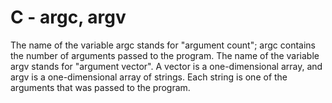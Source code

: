 # C - argc, argv
The name of the variable argc stands for "argument count"; argc contains the number of arguments passed to the program. The name of the variable argv stands for "argument vector". A vector is a one-dimensional array, and argv is a one-dimensional array of strings. Each string is one of the arguments that was passed to the program.
